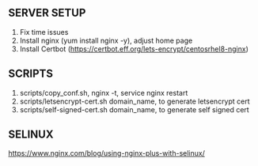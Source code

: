 ## SERVER SETUP

1. Fix time issues
2. Install nginx (yum install nginx -y), adjust home page
3. Install Certbot (https://certbot.eff.org/lets-encrypt/centosrhel8-nginx)

## SCRIPTS

1. scripts/copy_conf.sh, nginx -t, service nginx restart
2. scripts/letsencrypt-cert.sh domain_name, to generate letsencrypt cert
3. scripts/self-signed-cert.sh domain_name, to generate self signed cert

## SELINUX
https://www.nginx.com/blog/using-nginx-plus-with-selinux/
